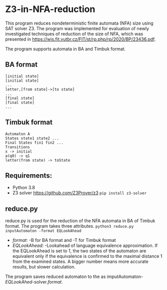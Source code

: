 # Z3-in-NFA-reduction

This program reduces nondeterministic finite automata (NFA) size using SAT solver Z3. The program was implemented for evaluation of newly investigated techniques of reduction of the size of NFA, which was presented in https://wis.fit.vutbr.cz/FIT/st/rp.php/rp/2020/BP/23436.pdf. 

The program supports automata in BA and Timbuk format.

## BA format
```
[initial state]
[initial state]
...
letter,[from state]->[to state]
...
[final state]
[final state]
...
```

## Timbuk format
```
Automaton A
States state1 state2 ...
Final States fin1 fin2 ...
Transitions
x -> initial
a(q0) -> q1
letter(from state) -> toState
```

## Requirements:
- Python 3.8
- Z3 solver https://github.com/Z3Prover/z3
`pip install z3-solver`

## reduce.py
reduce.py is used for the reduction of the NFA automata in BA of Timbuk format. The program takes three attributes.
`python3 reduce.py inputAutomaton -format EQLookAhead`
- _format_: -B for BA format and -T for Timbuk format
- _EQLookAhead_: -Lookahead of language equivalence approximation. If the EQLookAhead is set to 1, the two states of the automaton are equivalent only if the equivalence is confirmed to the maximal distance 1 from the examined states. A bigger number means more accurate results, but slower calculation.

The program saves reduced automaton to the as imputAutomaton-_EQLookAhed_-solver._format_.
